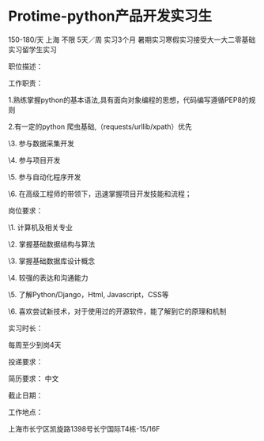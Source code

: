 # Protime-python产品开发实习生

150-180/天 上海 不限 5天／周 实习3个月
暑期实习寒假实习接受大一大二零基础实习留学生实习

职位描述：

工作职责：

1.熟练掌握python的基本语法,具有面向对象编程的思想，代码编写遵循PEP8的规则

2.有一定的python 爬虫基础,（requests/urllib/xpath）优先

\3. 参与数据采集开发

\4. 参与项目开发

\5. 参与自动化程序开发

\6. 在高级工程师的带领下，迅速掌握项目开发技能和流程；

岗位要求：

\1. 计算机及相关专业

\2. 掌握基础数据结构与算法

\3. 掌握基础数据库设计概念

\4. 较强的表达和沟通能力

\5. 了解Python/Django，Html, Javascript，CSS等

\6. 喜欢尝试新技术，对于使用过的开源软件，能了解到它的原理和机制

实习时长：

每周至少到岗4天

投递要求：

简历要求： 中文

截止日期：

工作地点：

上海市长宁区凯旋路1398号长宁国际T4栋-15/16F
